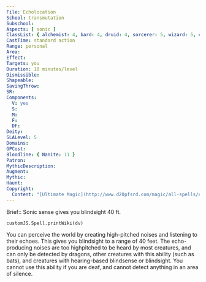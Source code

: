 ```yaml
---
File: Echolocation
School: transmutation
Subschool: 
Aspects: [ sonic ]
ClassList: { alchemist: 4, bard: 4, druid: 4, sorcerer: 5, wizard: 5, occultist: 4, psychic: 5 }
CastTime: standard action
Range: personal
Area: 
Effect: 
Targets: you
Duration: 10 minutes/level
Dismissible: 
Shapeable: 
SavingThrow: 
SR: 
Components:
  V: yes
  S: 
  M: 
  F: 
  DF: 
Deity: 
SLALevel: 5
Domains: 
GPCost: 
Bloodline: { Nanite: 11 }
Patron: 
MythicDescription: 
Augment: 
Mythic: 
Haunt: 
Copyright:
  Content: "[Ultimate Magic](http://www.d20pfsrd.com/magic/all-spells/e/echolocation)"
---
```

Brief:: Sonic sense gives you blindsight 40 ft.

```dataviewjs
customJS.Spell.printWiki(dv)
```

You can perceive the world by creating high-pitched noises and listening to their echoes. This gives you blindsight to a range of 40 feet. The echo-producing noises are too highpitched to be heard by most creatures, and can only be detected by dragons, other creatures with this ability (such as bats), and creatures with hearing-based blindsense or blindsight. You cannot use this ability if you are deaf, and cannot detect anything in an area of silence.

